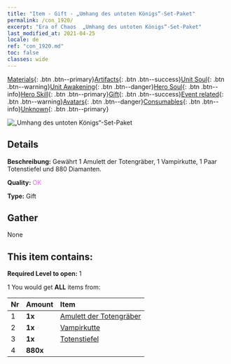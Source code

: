 ```yaml
---
title: "Item - Gift - „Umhang des untoten Königs“-Set-Paket"
permalink: /con_1920/
excerpt: "Era of Chaos  „Umhang des untoten Königs“-Set-Paket"
last_modified_at: 2021-04-25
locale: de
ref: "con_1920.md"
toc: false
classes: wide
---
```

 [Materials](/ItemsDE/){: .btn .btn--primary}[Artifacts](/ItemsDE/Artifacts/){: .btn .btn--success}[Unit Soul](/ItemsDE/UnitSoul/){: .btn .btn--warning}[Unit Awakening](/ItemsDE/UnitAwakening/){: .btn .btn--danger}[Hero Soul](/ItemsDE/HeroSoul/){: .btn .btn--info}[Hero Skill](/ItemsDE/HeroSkill/){: .btn .btn--primary}[Gift](/ItemsDE/Gift/){: .btn .btn--success}[Event related](/ItemsDE/Events/){: .btn .btn--warning}[Avatars](/ItemsDE/Avatars/){: .btn .btn--danger}[Consumables](/ItemsDE/Consumables/){: .btn .btn--info}[Unknown](/ItemsDE/Unknown/){: .btn .btn--primary}

 ![„Umhang des untoten Königs“-Set-Paket](/images/t/i_907543.png)

## Details
 **Beschreibung:** Gewährt 1 Amulett der Totengräber, 1 Vampirkutte, 1 Paar Totenstiefel und 880 Diamanten.

 **Quality:** <span style="color: #DA70D6">OK</span>

 **Type:** Gift

## Gather

  None

## This item contains:

 **Required Level to open:** 1

 1 You would get **ALL** items  from:

  | Nr | Amount |     Item    |
  |:---|:-------|:------------|
  | 1 |  **1x** | [Amulett der Totengräber](/ItemsDE/art_129/) |  | 
  | 2 |  **1x** | [Vampirkutte](/ItemsDE/art_130/) |  | 
  | 3 |  **1x** | [Totenstiefel](/ItemsDE/art_131/) |  | 
  | 4 |  **880x** | <i class="fas fa-gem"/> |  | 
